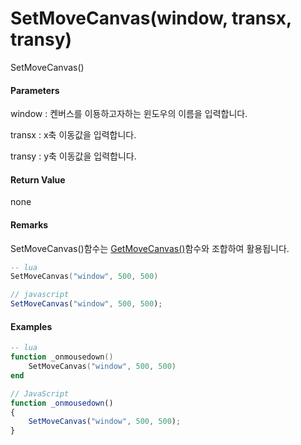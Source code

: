 # SetMoveCanvas\(window, transx, transy\)

SetMoveCanvas\(\)

#### Parameters

window : 켄버스를 이둉하고자하는 윈도우의 이름을 입력합니다.

transx : x축 이동값을 입력합니다.

transy : y축 이동값을 입력합니다.

#### Return Value

none

#### Remarks

SetMoveCanvas\(\)함수는 [GetMoveCanvas\(\)](/ScriptAPI\GetMoveCanvas.html)함수와 조합하여 활용됩니다.

```lua
-- lua
SetMoveCanvas("window", 500, 500)
```

```js
// javascript
SetMoveCanvas("window", 500, 500);
```

#### 

#### Examples

```lua
-- lua
function _onmousedown()
    SetMoveCanvas("window", 500, 500)
end
```

```js
// JavaScript
function _onmousedown()
{    
    SetMoveCanvas("window", 500, 500);
}
```



